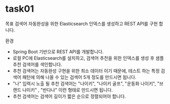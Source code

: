 # task01
목표
검색어 자동완성을 위한 Elasticsearch 인덱스를 생성하고 REST API를 구현 합니다.

환경
- Spring Boot 기반으로 REST API를 개발합니다.
- 로컬 PC에 Elasticsearch를 설치하고, 검색어 추천을 위한 인덱스를 생성 후 샘플 추천 검색어를 색인합니다.
- 추천 검색어는 자동완성 구현을 위한 최소 데이터 이기 때문에, 테스트 하는 특정 검색어 패턴에 의해 나올 수 있는 검색어 5개 정도를 만드시면 됩니다.
- "나" 입력시 노출 될  추천 검색어는 "나이키", "나이키 골프", "운동화 나이키", "브랜드 나이키" , "반다나" 이런 형태로 만드시면 됩니다.
- 추천 검색어는 검색어 길이가 짧은 순으로 정렬되어야 합니다.
